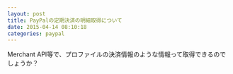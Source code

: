 ```yaml
---
layout: post
title: PayPalの定期決済の明細取得について
date: 2015-04-14 08:10:18
categories: paypal
---
```

<p>Merchant API等で、プロファイルの決済情報のような情報って取得できるのでしょうか？</p>
